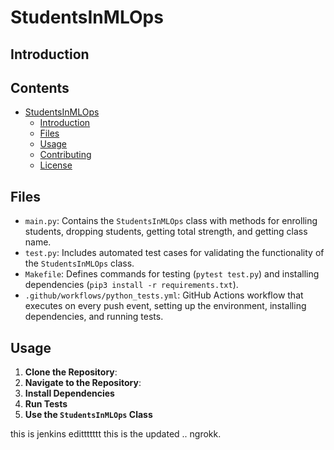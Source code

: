 # StudentsInMLOps
## Introduction

## Contents

- [StudentsInMLOps](#studentsinmlops)
  - [Introduction](#introduction)
  - [Files](#files)
  - [Usage](#usage)
  - [Contributing](#contributing)
  - [License](#license)

## Files

- `main.py`: Contains the `StudentsInMLOps` class with methods for enrolling students, dropping students, getting total strength, and getting class name.
- `test.py`: Includes automated test cases for validating the functionality of the `StudentsInMLOps` class.
- `Makefile`: Defines commands for testing (`pytest test.py`) and installing dependencies (`pip3 install -r requirements.txt`).
- `.github/workflows/python_tests.yml`: GitHub Actions workflow that executes on every push event, setting up the environment, installing dependencies, and running tests.

## Usage



1. **Clone the Repository**:
2. **Navigate to the Repository**:
3. **Install Dependencies**
4. **Run Tests**
5. **Use the `StudentsInMLOps` Class**


this is jenkins edittttttt
this is the updated .. ngrokk.
